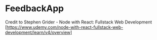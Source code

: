 # FeedbackApp
Credit to Stephen Grider - Node with React: Fullstack Web Development [https://www.udemy.com/node-with-react-fullstack-web-development/learn/v4/overview]